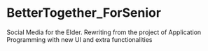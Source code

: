 # BetterTogether_ForSenior
Social Media for the Elder. Rewriting from the project of Application Programming with new UI and extra functionalities
